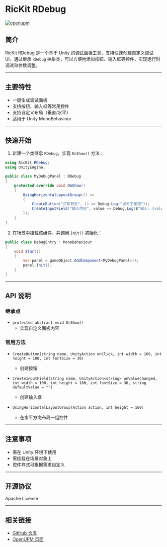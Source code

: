 # RicKit RDebug

[![openupm](https://img.shields.io/npm/v/com.rickit.rdebug?label=openupm&registry_uri=https://package.openupm.com)](https://openupm.com/packages/com.rickit.rdebug/)

## 简介

RicKit RDebug 是一个基于 Unity 的调试面板工具，支持快速创建自定义调试 UI。通过继承 `RDebug` 抽象类，可以方便地添加按钮、输入框等控件，实现运行时调试和参数调整。

---

## 主要特性

- 一键生成调试面板
- 支持按钮、输入框等常用控件
- 支持自定义布局（垂直/水平）
- 适用于 Unity MonoBehaviour

---

## 快速开始

1. 新建一个类继承 `RDebug`，实现 `OnShow()` 方法：

```csharp
using RicKit.RDebug;
using UnityEngine;

public class MyDebugPanel : RDebug
{
    protected override void OnShow()
    {
        UsingHorizontalLayoutGroup(() =>
        {
            CreateButton("打印日志", () => Debug.Log("点击了按钮"));
            CreateInputField("输入内容", value => Debug.Log($"输入: {value}"));
        });
    }
}
```

2. 在场景中挂载该组件，并调用 `Init()` 初始化：

```csharp
public class DebugEntry : MonoBehaviour
{
    void Start()
    {
        var panel = gameObject.AddComponent<MyDebugPanel>();
        panel.Init();
    }
}
```

---

## API 说明

### 继承点

- `protected abstract void OnShow()`
  - 实现自定义面板内容

### 常用方法

- `CreateButton(string name, UnityAction onClick, int width = 100, int height = 100, int fontSize = 30)`
  - 创建按钮

- `CreateInputField(string name, UnityAction<string> onValueChanged, int width = 100, int height = 100, int fontSize = 30, string defaultValue = "")`
  - 创建输入框

- `UsingHorizontalLayoutGroup(Action action, int height = 100)`
  - 在水平方向布局一组控件

---

## 注意事项

- 需在 Unity 环境下使用
- 需挂载在场景对象上
- 控件样式可根据需求自定义

---

## 开源协议

Apache License

---

## 相关链接

- [GitHub 仓库](https://github.com/rickytheoldtree/com.rickit.rdebug)
- [OpenUPM 页面](https://openupm.com/packages/com.rickit.rdebug/)
